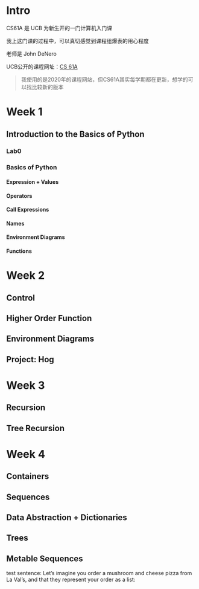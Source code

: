 <!-- # CS61A

## 1. 4 Higher-order Functions

### utilities:  

```python
assert <statement>, <message>
```

#### if <statement> is false, <message> get printed

### main idea: Generalization

#### 应该熟悉：Function as input value & Return value的思想

### The Purpose Of Higher-Order Functions

### 减少重复，专注问题本身

#### Example: Generating Sounds

## 1.5 Environment Diagram

#### **utilities:**

```python
myfunc = lambda x:	2 * x + 1
```

## 1.6 Recursion

## 1.7 Tree Recursion

> involves exploring different choices

## 2 Sequences & Data Abstraction

### utilities: -->
# Intro
CS61A 是 UCB 为新生开的一门计算机入门课

我上这门课的过程中，可以真切感觉到课程组爆表的用心程度

老师是 John DeNero

UCB公开的课程网址：[CS 61A](https://inst.eecs.berkeley.edu/~cs61a/su20/#:~:text=CS%2061A%3A%20Structure%20and%20Interpretation%20of%20Computer%20Programs)

>我使用的是2020年的课程网站，但CS61A其实每学期都在更新，想学的可以找比较新的版本

# Week 1
## Introduction to the Basics of Python
### Lab0
### Basics of Python
#### Expression + Values
#### Operators
#### Call Expressions
#### Names
#### Environment Diagrams
#### Functions
# Week 2
## Control
## Higher Order Function
## Environment Diagrams
## Project: Hog
# Week 3
## Recursion
## Tree Recursion
# Week 4
## Containers
## Sequences
## Data Abstraction + Dictionaries
## Trees
## Metable Sequences
 test sentence:
 Let’s imagine you order a mushroom and cheese pizza from La Val’s, and that they
represent your order as a list: